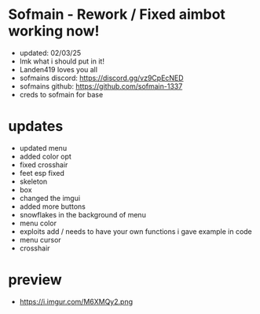 # Sofmain - Rework / Fixed aimbot working now!
- updated: 02/03/25
- lmk what i should put in it!
- Landen419 loves you all
- sofmains discord: https://discord.gg/vz9CpEcNED
- sofmains github: https://github.com/sofmain-1337
- creds to sofmain for base
# updates
- updated menu
- added color opt
- fixed crosshair
- feet esp fixed
- skeleton
- box
- changed the imgui
- added more buttons
- snowflakes in the background of menu
- menu color
- exploits add / needs to have your own functions i gave example in code
- menu cursor
- crosshair
# preview 
- https://i.imgur.com/M6XMQy2.png

